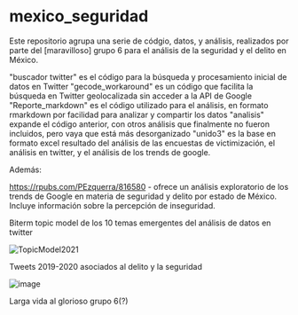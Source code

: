 # mexico_seguridad
Este repositorio agrupa una serie de códgio, datos, y análisis, realizados por parte del [maravilloso] grupo 6 para el análisis de la seguridad y el delito en México.

"buscador twitter" es el código para la búsqueda y procesamiento inicial de datos en Twitter
"gecode_workaround" es un código que facilita la búsqueda en Twitter geolocalizada sin acceder a la API de Google
"Reporte_markdown" es el código utilizado para el análisis, en formato rmarkdown por facilidad para analizar y compartir los datos
"analisis" expande el código anterior, con otros análisis que finalmente no fueron incluidos, pero vaya que está más desorganizado
"unido3" es la base en formato excel resultado del análisis de las encuestas de victimización, el análisis en twitter, y el análisis de los trends de google.

Además:

https://rpubs.com/PEzquerra/816580 - ofrece un análisis exploratorio de los trends de Google en materia de seguridad y delito por estado de México. Incluye información sobre la percepción de inseguridad.

Biterm topic model de los 10 temas emergentes del análisis de datos en twitter

![TopicModel2021](https://user-images.githubusercontent.com/50584096/135615332-e4288978-40b5-4e87-970c-fbf5584264a5.png)

Tweets 2019-2020 asociados al delito y la seguridad

![image](https://user-images.githubusercontent.com/50584096/135616038-7b284c0d-6ee3-4f36-90d9-16d82bcb185b.png)


Larga vida al glorioso grupo 6(?)


